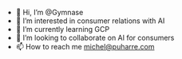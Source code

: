 - 👋 Hi, I’m @Gymnase
- 👀 I’m interested in consumer relations with AI
- 🌱 I’m currently learning GCP
- 💞️ I’m looking to collaborate on AI for consumers 
- 📫 How to reach me michel@puharre.com 

<!---
Gymnase/Gymnase is a ✨ special ✨ repository because its `README.md` (this file) appears on your GitHub profile.
You can click the Preview link to take a look at your changes.
--->
